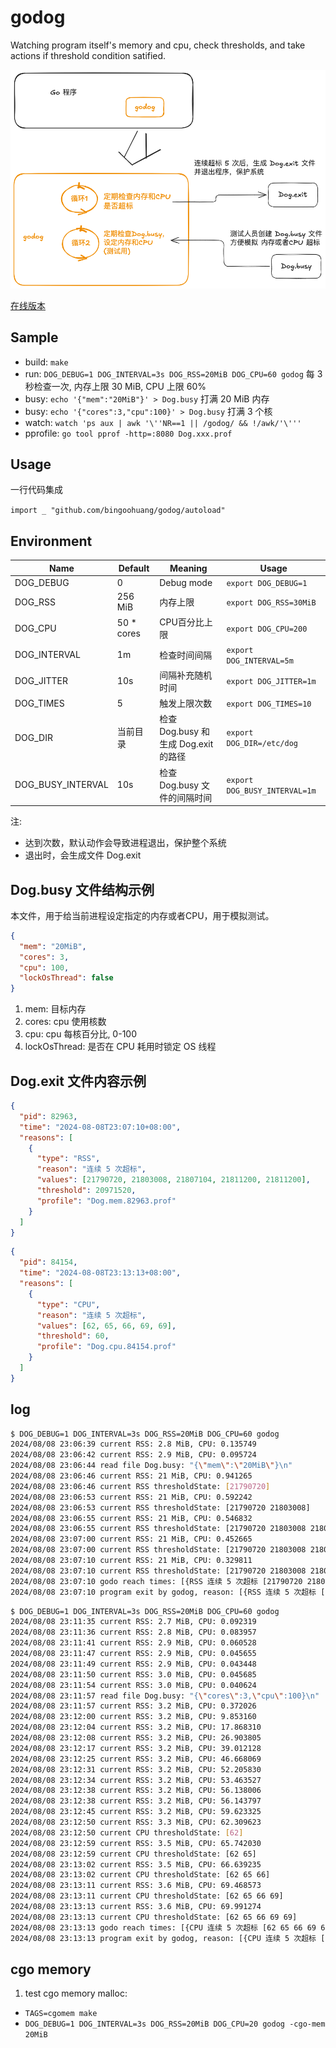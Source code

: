 # godog

Watching program itself's memory and cpu, check thresholds, and take actions if threshold condition satified.

![示例图片](testdata/godog.png)

[在线版本](https://excalidraw.com/#room=9b150c1ae8f50da5f7c0,DmAt2vj-2EkNypuJ-1nnSg)

## Sample

- build: `make`
- run: `DOG_DEBUG=1 DOG_INTERVAL=3s DOG_RSS=20MiB DOG_CPU=60 godog` 每 3 秒检查一次, 内存上限 30 MiB, CPU 上限 60%
- busy: `echo '{"mem":"20MiB"}' > Dog.busy` 打满 20 MiB 内存
- busy: `echo '{"cores":3,"cpu":100}' > Dog.busy` 打满 3 个核
- watch: `watch 'ps aux | awk '\''NR==1 || /godog/ && !/awk/'\'''`
- pprofile: `go tool pprof -http=:8080 Dog.xxx.prof`

## Usage

一行代码集成

`import _ "github.com/bingoohuang/godog/autoload"`

## Environment

| Name              | Default    | Meaning                              | Usage                         |
| ----------------- | ---------- | ------------------------------------ | ----------------------------- |
| DOG_DEBUG         | 0          | Debug mode                           | `export DOG_DEBUG=1`          |
| DOG_RSS           | 256 MiB    | 内存上限                             | `export DOG_RSS=30MiB`        |
| DOG_CPU           | 50 * cores | CPU百分比上限                        | `export DOG_CPU=200`          |
| DOG_INTERVAL      | 1m         | 检查时间间隔                         | `export DOG_INTERVAL=5m`      |
| DOG_JITTER        | 10s        | 间隔补充随机时间                     | `export DOG_JITTER=1m`        |
| DOG_TIMES         | 5          | 触发上限次数                         | `export DOG_TIMES=10`         |
| DOG_DIR           | 当前目录   | 检查 Dog.busy 和生成 Dog.exit 的路径 | `export DOG_DIR=/etc/dog`     |
| DOG_BUSY_INTERVAL | 10s        | 检查 Dog.busy 文件的间隔时间         | `export DOG_BUSY_INTERVAL=1m` |

注:

- 达到次数，默认动作会导致进程退出，保护整个系统
- 退出时，会生成文件 Dog.exit

## Dog.busy 文件结构示例

本文件，用于给当前进程设定指定的内存或者CPU，用于模拟测试。

```json
{
  "mem": "20MiB",
  "cores": 3,
  "cpu": 100,
  "lockOsThread": false
}
```

1. mem: 目标内存
2. cores: cpu 使用核数
3. cpu: cpu 每核百分比, 0-100
4. lockOsThread: 是否在 CPU 耗用时锁定 OS 线程

## Dog.exit 文件内容示例

```json
{
  "pid": 82963,
  "time": "2024-08-08T23:07:10+08:00",
  "reasons": [
    {
      "type": "RSS",
      "reason": "连续 5 次超标",
      "values": [21790720, 21803008, 21807104, 21811200, 21811200],
      "threshold": 20971520,
      "profile": "Dog.mem.82963.prof"
    }
  ]
}
```

```json
{
  "pid": 84154,
  "time": "2024-08-08T23:13:13+08:00",
  "reasons": [
    {
      "type": "CPU",
      "reason": "连续 5 次超标",
      "values": [62, 65, 66, 69, 69],
      "threshold": 60,
      "profile": "Dog.cpu.84154.prof"
    }
  ]
}
```

## log

```sh
$ DOG_DEBUG=1 DOG_INTERVAL=3s DOG_RSS=20MiB DOG_CPU=60 godog
2024/08/08 23:06:39 current RSS: 2.8 MiB, CPU: 0.135749
2024/08/08 23:06:42 current RSS: 2.9 MiB, CPU: 0.095724
2024/08/08 23:06:44 read file Dog.busy: "{\"mem\":\"20MiB\"}\n"
2024/08/08 23:06:46 current RSS: 21 MiB, CPU: 0.941265
2024/08/08 23:06:46 current RSS thresholdState: [21790720]
2024/08/08 23:06:53 current RSS: 21 MiB, CPU: 0.592242
2024/08/08 23:06:53 current RSS thresholdState: [21790720 21803008]
2024/08/08 23:06:55 current RSS: 21 MiB, CPU: 0.546832
2024/08/08 23:06:55 current RSS thresholdState: [21790720 21803008 21807104]
2024/08/08 23:07:00 current RSS: 21 MiB, CPU: 0.452665
2024/08/08 23:07:00 current RSS thresholdState: [21790720 21803008 21807104 21811200]
2024/08/08 23:07:10 current RSS: 21 MiB, CPU: 0.329811
2024/08/08 23:07:10 current RSS thresholdState: [21790720 21803008 21807104 21811200 21811200]
2024/08/08 23:07:10 godo reach times: [{RSS 连续 5 次超标 [21790720 21803008 21807104 21811200 21811200] 20971520 Dog.mem.82963.prof}]
2024/08/08 23:07:10 program exit by godog, reason: [{RSS 连续 5 次超标 [21790720 21803008 21807104 21811200 21811200] 20971520 Dog.mem.82963.prof}]
```

```sh
$ DOG_DEBUG=1 DOG_INTERVAL=3s DOG_RSS=20MiB DOG_CPU=60 godog
2024/08/08 23:11:35 current RSS: 2.7 MiB, CPU: 0.092319
2024/08/08 23:11:36 current RSS: 2.8 MiB, CPU: 0.083957
2024/08/08 23:11:41 current RSS: 2.9 MiB, CPU: 0.060528
2024/08/08 23:11:47 current RSS: 2.9 MiB, CPU: 0.045655
2024/08/08 23:11:49 current RSS: 2.9 MiB, CPU: 0.043448
2024/08/08 23:11:50 current RSS: 3.0 MiB, CPU: 0.045685
2024/08/08 23:11:54 current RSS: 3.0 MiB, CPU: 0.040624
2024/08/08 23:11:57 read file Dog.busy: "{\"cores\":3,\"cpu\":100}\n"
2024/08/08 23:11:57 current RSS: 3.2 MiB, CPU: 0.372026
2024/08/08 23:12:00 current RSS: 3.2 MiB, CPU: 9.853160
2024/08/08 23:12:04 current RSS: 3.2 MiB, CPU: 17.868310
2024/08/08 23:12:08 current RSS: 3.2 MiB, CPU: 26.903805
2024/08/08 23:12:17 current RSS: 3.2 MiB, CPU: 39.012128
2024/08/08 23:12:25 current RSS: 3.2 MiB, CPU: 46.668069
2024/08/08 23:12:31 current RSS: 3.2 MiB, CPU: 52.205830
2024/08/08 23:12:34 current RSS: 3.2 MiB, CPU: 53.463527
2024/08/08 23:12:38 current RSS: 3.2 MiB, CPU: 56.138006
2024/08/08 23:12:38 current RSS: 3.2 MiB, CPU: 56.143797
2024/08/08 23:12:45 current RSS: 3.2 MiB, CPU: 59.623325
2024/08/08 23:12:50 current RSS: 3.3 MiB, CPU: 62.309623
2024/08/08 23:12:50 current CPU thresholdState: [62]
2024/08/08 23:12:59 current RSS: 3.5 MiB, CPU: 65.742030
2024/08/08 23:12:59 current CPU thresholdState: [62 65]
2024/08/08 23:13:02 current RSS: 3.5 MiB, CPU: 66.639235
2024/08/08 23:13:02 current CPU thresholdState: [62 65 66]
2024/08/08 23:13:11 current RSS: 3.6 MiB, CPU: 69.468573
2024/08/08 23:13:11 current CPU thresholdState: [62 65 66 69]
2024/08/08 23:13:13 current RSS: 3.6 MiB, CPU: 69.991274
2024/08/08 23:13:13 current CPU thresholdState: [62 65 66 69 69]
2024/08/08 23:13:13 godo reach times: [{CPU 连续 5 次超标 [62 65 66 69 69] 60 Dog.cpu.84154.prof}]
2024/08/08 23:13:13 program exit by godog, reason: [{CPU 连续 5 次超标 [62 65 66 69 69] 60 Dog.cpu.84154.prof}]
```


## cgo memory

1. test cgo memory malloc:
  - `TAGS=cgomem make`
  - `DOG_DEBUG=1 DOG_INTERVAL=3s DOG_RSS=20MiB DOG_CPU=20 godog -cgo-mem 20MiB`
